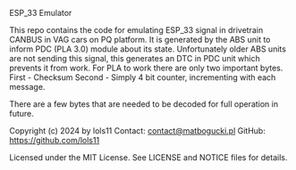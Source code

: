 ESP_33 Emulator

This repo contains the code for emulating ESP_33 signal in drivetrain CANBUS in VAG cars on PQ platform. 
It is generated by the ABS unit to inform PDC (PLA 3.0) module about its state.
Unfortunately older ABS units are not sending this signal, this generates an DTC in PDC unit which prevents it from work.
For PLA to work there are only two important bytes. 
First - Checksum
Second - Simply 4 bit counter, incrementing with each message.

There are a few bytes that are needed to be decoded for full operation in future.

Copyright (c) 2024 by lols11
Contact: <contact@matbogucki.pl>
GitHub: https://github.com/lols11

Licensed under the MIT License.
See LICENSE and NOTICE files for details.


